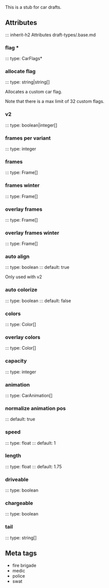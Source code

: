 This is a stub for car drafts.

## Attributes
<!-- It doesn't inherit from ViewportDraft for some reason -->
::: inherit-h2 Attributes draft-types/.base.md

### flag *
::: type: CarFlags*

### allocate flag
::: type: string|string[]

Allocates a custom car flag.

Note that there is a max limit of 32 custom flags.

### v2
::: type: boolean|integer[]

### frames per variant
::: type: integer

### frames
::: type: Frame[]

### frames winter
::: type: Frame[]

### overlay frames
::: type: Frame[]

### overlay frames winter
::: type: Frame[]

### auto align
::: type: boolean
::: default: true

Only used with v2

### auto colorize
::: type: boolean
::: default: false

### colors
::: type: Color[]

### overlay colors
::: type: Color[]

### capacity
::: type: integer

### animation
::: type: CarAnimation[]

### normalize animation pos
::: default: true

### speed
::: type: float
::: default: 1

### length
::: type: float
::: default: 1.75

### driveable
::: type: boolean

### chargeable
::: type: boolean

### tail
::: type: string[]

## Meta tags
- fire brigade
- medic
- police
- swat

